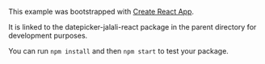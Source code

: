 This example was bootstrapped with [Create React App](https://github.com/facebook/create-react-app).

It is linked to the datepicker-jalali-react package in the parent directory for development purposes.

You can run `npm install` and then `npm start` to test your package.
